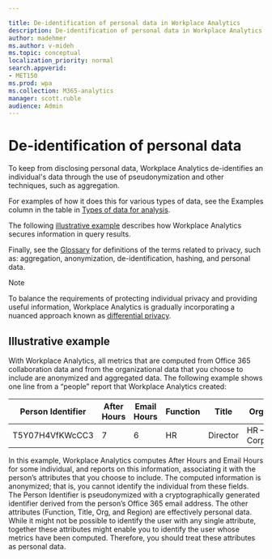 ```yaml
---

title: De-identification of personal data in Workplace Analytics 
description: De-identification of personal data in Workplace Analytics
author: madehmer
ms.author: v-mideh
ms.topic: conceptual
localization_priority: normal 
search.appverid:
- MET150
ms.prod: wpa
ms.collection: M365-analytics
manager: scott.ruble
audience: Admin
---
```


# De-identification of personal data

To keep from disclosing personal data, Workplace Analytics de-identifies an individual's data through the use of pseudonymization and other techniques, such as aggregation.

For examples of how it does this for various types of data, see the Examples column in the table in [Types of data for analysis](data-protection-considerations.md#types-of-data-for-analysis-in-workplace-analytics). 

The following [illustrative example](#illustrative-example) describes how Workplace Analytics secures information in query results.

Finally, see the [Glossary](../use/glossary.md) for definitions of the terms related to privacy, such as: aggregation, anonymization, de-identification, hashing, and personal data.

> [!Note]
> To balance the requirements of protecting individual privacy and providing useful information, Workplace Analytics is gradually incorporating a nuanced approach known as [differential privacy](differential-privacy.md).

## Illustrative example

With Workplace Analytics, all metrics that are computed from Office 365 collaboration data and from the organizational data that you choose to include are anonymized and aggregated data. The following example shows one line from a “people” report that Workplace Analytics created:

| Person Identifier | After Hours | Email Hours | Function | Title | Org | Region |
| ----- | ----- | ----- | ----- | ----- | ----- | ----- |
| T5Y07H4VfKWcCC3 | 7 | 6 | HR | Director | HR – Corp | Central |

In this example, Workplace Analytics computes After Hours and Email Hours for some individual, and reports on this information, associating it with the person’s attributes that you choose to include. The computed information is anonymized; that is, you cannot identify the individual from these fields. The Person Identifier is pseudonymized with a cryptographically generated identifier derived from the person’s Office 365 email address. The other attributes (Function, Title, Org, and Region) are effectively personal data. While it might not be possible to identify the user with any single attribute, together these attributes might enable you to identify the user whose metrics have been computed. Therefore, you should treat these attributes as personal data.
